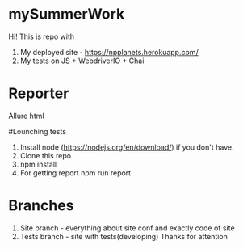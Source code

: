 # mySummerWork
Hi! This is repo with 
1. My deployed site  - https://npplanets.herokuapp.com/
2. My tests on JS + WebdriverIO + Chai 

# Reporter 
Allure html


#Lounching tests 
1. Install node (https://nodejs.org/en/download/) if you don't have.
2. Clone this repo
3. npm install 
4. For getting report npm run report 

# Branches
1. Site branch - everything about site conf and exactly code of site 
2. Tests branch - site with tests(developing)
Thanks for attention 
